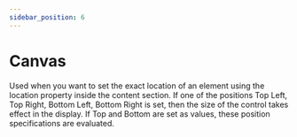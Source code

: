 ```yaml
---
sidebar_position: 6
---
```


# Canvas

Used when you want to set the exact location of an element using the location property inside the content section. If one of the positions Top Left, Top Right, Bottom Left, Bottom Right is set, then the size of the control takes effect in the display. If Top and Bottom are set as values, these position specifications are evaluated.
